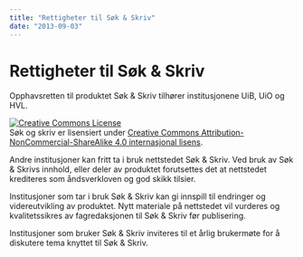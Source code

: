```yaml
---
title: "Rettigheter til Søk & Skriv"
date: "2013-09-03"
---
```


# Rettigheter til Søk & Skriv

Opphavsretten til produktet Søk & Skriv tilhører institusjonene UiB, UiO og HVL.  

<a rel="license" href="https://creativecommons.org/licenses/by-nc-sa/4.0/"><img alt="Creative Commons License" style="border-width:0" src="https://i.creativecommons.org/l/by-nc-sa/4.0/88x31.png" /></a><br />Søk og skriv er lisensiert under <a rel="license" href="https://creativecommons.org/licenses/by-nc-sa/4.0/">Creative Commons Attribution-NonCommercial-ShareAlike 4.0 internasjonal lisens</a>.

Andre institusjoner kan fritt ta i bruk nettstedet Søk & Skriv. Ved bruk av Søk & Skrivs innhold, eller deler av produktet forutsettes det at nettstedet krediteres som åndsverkloven og god skikk tilsier.

Institusjoner som tar i bruk Søk & Skriv kan gi innspill til endringer og videreutvikling av produktet. Nytt materiale på nettstedet vil vurderes og kvalitetssikres av fagredaksjonen til Søk & Skriv før publisering.

Institusjoner som bruker Søk & Skriv inviteres til et årlig brukermøte for å diskutere tema knyttet til Søk & Skriv.
